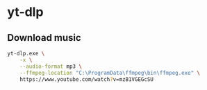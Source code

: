 # yt-dlp

## Download music

```bash
yt-dlp.exe \
	-x \
	--audio-format mp3 \
	--ffmpeg-location "C:\ProgramData\ffmpeg\bin\ffmpeg.exe" \
	https://www.youtube.com/watch?v=mzB1VGEGcSU
```
